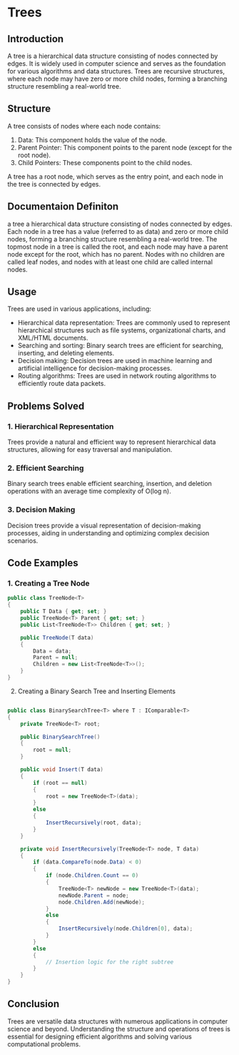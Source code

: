# Trees

## Introduction

A tree is a hierarchical data structure consisting of nodes connected by edges. It is widely used in computer science and serves as the foundation for various algorithms and data structures. Trees are recursive structures, where each node may have zero or more child nodes, forming a branching structure resembling a real-world tree.

## Structure

A tree consists of nodes where each node contains:

1. Data: This component holds the value of the node.
2. Parent Pointer: This component points to the parent node (except for the root node).
3. Child Pointers: These components point to the child nodes.

A tree has a root node, which serves as the entry point, and each node in the tree is connected by edges.

## Documentaion Definiton
a tree a hierarchical data structure consisting of nodes connected by edges. Each node in a tree has a value (referred to as data) and zero or more child nodes, forming a branching structure resembling a real-world tree. The topmost node in a tree is called the root, and each node may have a parent node except for the root, which has no parent. Nodes with no children are called leaf nodes, and nodes with at least one child are called internal nodes.

## Usage

Trees are used in various applications, including:

- Hierarchical data representation: Trees are commonly used to represent hierarchical structures such as file systems, organizational charts, and XML/HTML documents.
- Searching and sorting: Binary search trees are efficient for searching, inserting, and deleting elements.
- Decision making: Decision trees are used in machine learning and artificial intelligence for decision-making processes.
- Routing algorithms: Trees are used in network routing algorithms to efficiently route data packets.

## Problems Solved

### 1. Hierarchical Representation

Trees provide a natural and efficient way to represent hierarchical data structures, allowing for easy traversal and manipulation.

### 2. Efficient Searching

Binary search trees enable efficient searching, insertion, and deletion operations with an average time complexity of O(log n).

### 3. Decision Making

Decision trees provide a visual representation of decision-making processes, aiding in understanding and optimizing complex decision scenarios.

## Code Examples

### 1. Creating a Tree Node

```csharp
public class TreeNode<T>
{
    public T Data { get; set; }
    public TreeNode<T> Parent { get; set; }
    public List<TreeNode<T>> Children { get; set; }

    public TreeNode(T data)
    {
        Data = data;
        Parent = null;
        Children = new List<TreeNode<T>>();
    }
}
```
2. Creating a Binary Search Tree and Inserting Elements
```csharp

public class BinarySearchTree<T> where T : IComparable<T>
{
    private TreeNode<T> root;

    public BinarySearchTree()
    {
        root = null;
    }

    public void Insert(T data)
    {
        if (root == null)
        {
            root = new TreeNode<T>(data);
        }
        else
        {
            InsertRecursively(root, data);
        }
    }

    private void InsertRecursively(TreeNode<T> node, T data)
    {
        if (data.CompareTo(node.Data) < 0)
        {
            if (node.Children.Count == 0)
            {
                TreeNode<T> newNode = new TreeNode<T>(data);
                newNode.Parent = node;
                node.Children.Add(newNode);
            }
            else
            {
                InsertRecursively(node.Children[0], data);
            }
        }
        else
        {
            // Insertion logic for the right subtree
        }
    }
}
```
## Conclusion
Trees are versatile data structures with numerous applications in computer science and beyond. Understanding the structure and operations of trees is essential for designing efficient algorithms and solving various computational problems.